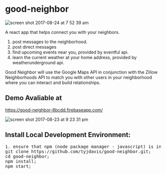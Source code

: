 # good-neighbor

![screen shot 2017-08-24 at 7 52 39 am](https://user-images.githubusercontent.com/11463275/29665259-483e8e0a-88a1-11e7-8f8c-c9573fdfcc61.png)

A react app that helps connect you with your neighbors. 
1. post messages to the neighborhood.
2. post direct messages
3. find upcoming events near you, provided by eventful api.
4. learn the current weather at your home address, provided by weatherunderground api.

Good Neighbor will use
the Google Maps API in conjunction with the Zillow Neighborhoods API to match you with other users in
your neighborhood where you can interact and build relationships.

## Demo Avaliable at 
https://good-neighbor-8bcdd.firebaseapp.com/

![screen shot 2017-08-23 at 9 23 31 pm](https://user-images.githubusercontent.com/11463275/29665078-681e8eb0-88a0-11e7-839c-e44d4217b0c3.png)

## Install Local Development Environment: 
<pre>
1. ensure that npm (node package manager - javascript) is installed on your computer.
git clone https://github.com/tyjdavis/good-neighbor.git;
cd good-neighbor;
npm install;
npm start;
</pre>


